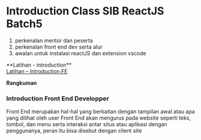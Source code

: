 # Introduction Class SIB ReactJS Batch5

1. perkenalan mentor dan peserta
2. perkenalan front end dev serta alur
3. awalan untuk instalasi reactJS dan extension vscode

\*\*Latihan - introduction\*\*\
 [Latihan – Introduction FE](https://docs.google.com/document/d/1wxrjZeee_OCBivl1c1KvyX-QoNGC2Jef1DZReBGQaUQ/edit?usp=sharing)

**Rangkuman**

### Introduction Front End Developper

Front End merupakan hal-hal yang berkaitan dengan tampilan awal atau apa yang dilihat oleh user
Front End akan mengurus pada website seperti teks, tombol, dan menu serta interaksi antar situs atau aplikasi dengan penggunanya, peran itu bisa disebut dengan client site
